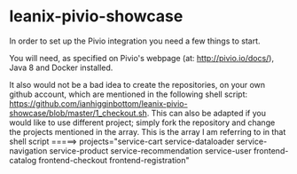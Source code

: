 # leanix-pivio-showcase
In order to set up the Pivio integration you need a few things to start.

You will need, as specified on Pivio's webpage (at: http://pivio.io/docs/), Java 8 and Docker installed.

It also would not be a bad idea to create the repositories, on your own github account, which are mentioned in the following shell script: https://github.com/ianhigginbottom/leanix-pivio-showcase/blob/master/1_checkout.sh. This can also be adapted if you would like to use different project; simply fork the repository and change the projects mentioned in the array. This is the array I am referring to in that shell script =====> projects="service-cart service-dataloader service-navigation service-product service-recommendation service-user frontend-catalog frontend-checkout frontend-registration"
